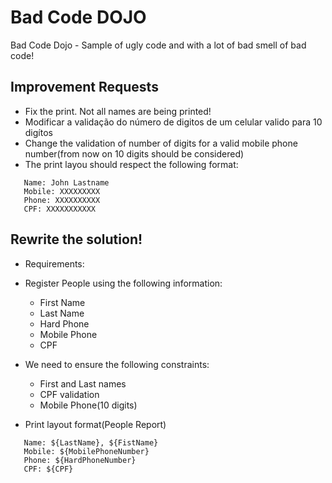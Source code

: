 # Bad Code DOJO

Bad Code Dojo - Sample of ugly code and with a lot of bad smell of bad code!

## Improvement Requests
* Fix the print. Not all names are being printed!
* Modificar a validação do número de digitos de um celular valido para 10 digítos
* Change the validation of number of digits for a valid mobile phone number(from now on 10 digits should be considered)
* The print layou should respect the following format: 
````
   Name: John Lastname
   Mobile: XXXXXXXXX
   Phone: XXXXXXXXXX
   CPF: XXXXXXXXXXX
````

## Rewrite the solution!
- Requirements:
* Register People using the following information:
	- First Name
	- Last Name 
	- Hard Phone
	- Mobile Phone
	- CPF
* We need to ensure the following constraints:
	- First and Last names
	- CPF validation 
	- Mobile Phone(10 digits)
	
* Print layout format(People Report)
````
   Name: ${LastName}, ${FistName}
   Mobile: ${MobilePhoneNumber}
   Phone: ${HardPhoneNumber}
   CPF: ${CPF}
````

